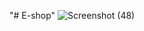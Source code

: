 "# E-shop" 
![Screenshot (48)](https://user-images.githubusercontent.com/87418207/151705932-f74157a3-5121-4151-9457-2989aeccc9c8.png)

